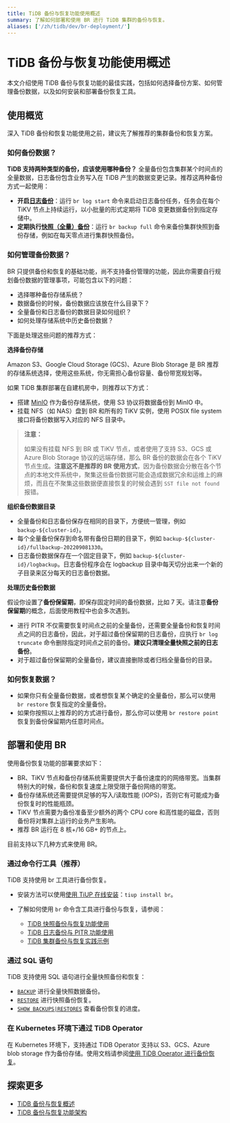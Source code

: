 ```yaml
---
title: TiDB 备份与恢复功能使用概述
summary: 了解如何部署和使用 BR 进行 TiDB 集群的备份与恢复。
aliases: ['/zh/tidb/dev/br-deployment/']
---
```


# TiDB 备份与恢复功能使用概述

本文介绍使用 TiDB 备份与恢复功能的最佳实践，包括如何选择备份方案、如何管理备份数据，以及如何安装和部署备份恢复工具。

## 使用概览

深入 TiDB 备份和恢复功能使用之前，建议先了解推荐的集群备份和恢复方案。

### 如何备份数据？

**TiDB 支持两种类型的备份，应该使用哪种备份？** 全量备份包含集群某个时间点的全量数据，日志备份包含业务写入在 TiDB 产生的数据变更记录。推荐这两种备份方式一起使用：

- **开启[日志备份](/br/br-pitr-guide.md#开启日志备份)**：运行 `br log start` 命令来启动日志备份任务，任务会在每个 TiKV 节点上持续运行，以小批量的形式定期将 TiDB 变更数据备份到指定存储中。
- **定期执行[快照（全量）备份](/br/br-snapshot-guide.md#对集群进行快照备份)**：运行 `br backup full` 命令来备份集群快照到备份存储，例如在每天零点进行集群快照备份。

### 如何管理备份数据？

BR 只提供备份和恢复的基础功能，尚不支持备份管理的功能，因此你需要自行规划备份数据的管理事项，可能包含以下的问题：

* 选择哪种备份存储系统？
* 数据备份的时候，备份数据应该放在什么目录下？
* 全量备份和日志备份的数据目录如何组织？
* 如何处理存储系统中历史备份数据？

下面是处理这些问题的推荐方式：

**选择备份存储**

Amazon S3、Google Cloud Storage (GCS)、Azure Blob Storage 是 BR 推荐的存储系统选择，使用这些系统，你无需担心备份容量、备份带宽规划等。

如果 TiDB 集群部署在自建机房中，则推荐以下方式：

* 搭建 [MinIO](https://docs.min.io/docs/minio-quickstart-guide.html) 作为备份存储系统，使用 S3 协议将数据备份到 MinIO 中。
* 挂载 NFS（如 NAS）盘到 BR 和所有的 TiKV 实例，使用 POSIX file system 接口将备份数据写入对应的 NFS 目录中。

> **注意：**
>
> 如果没有挂载 NFS 到 BR 或 TiKV 节点，或者使用了支持 S3、GCS 或 Azure Blob Storage 协议的远端存储，那么 BR 备份的数据会在各个 TiKV 节点生成。**注意这不是推荐的 BR 使用方式**，因为备份数据会分散在各个节点的本地文件系统中，聚集这些备份数据可能会造成数据冗余和运维上的麻烦，而且在不聚集这些数据便直接恢复的时候会遇到 `SST file not found` 报错。

**组织备份数据目录**

* 全量备份和日志备份保存在相同的目录下，方便统一管理，例如 `backup-${cluster-id}`。
* 每个全量备份保存到命名带有备份日期的目录下，例如 `backup-${cluster-id}/fullbackup-202209081330`。
* 日志备份数据保存在一个固定目录下，例如 `backup-${cluster-id}/logbackup`。日志备份程序会在 logbackup 目录中每天切分出来一个新的子目录来区分每天的日志备份数据。

**处理历史备份数据**

假设你设置了**备份保留期**，即保存固定时间的备份数据，比如 7 天。请注意**备份保留期**的概念，后面使用教程中也会多次遇到。

* 进行 PITR 不仅需要恢复时间点之前的全量备份，还需要全量备份和恢复时间点之间的日志备份，因此，对于超过备份保留期的日志备份，应执行 `br log truncate` 命令删除指定时间点之前的备份。**建议只清理全量快照之前的日志备份**。
* 对于超过备份保留期的全量备份，建议直接删除或者归档全量备份的目录。

### 如何恢复数据？

- 如果你只有全量备份数据，或者想恢复某个确定的全量备份，那么可以使用 `br restore` 恢复指定的全量备份。
- 如果你按照以上推荐的的方式进行备份，那么你可以使用 `br restore point` 恢复到备份保留期内任意时间点。

## 部署和使用 BR

使用备份恢复功能的部署要求如下：

- BR、TiKV 节点和备份存储系统需要提供大于备份速度的的网络带宽。当集群特别大的时候，备份和恢复速度上限受限于备份网络的带宽。
- 备份存储系统还需要提供足够的写入/读取性能 (IOPS)，否则它有可能成为备份恢复时的性能瓶颈。
- TiKV 节点需要为备份准备至少额外的两个 CPU core 和高性能的磁盘，否则备份将对集群上运行的业务产生影响。
- 推荐 BR 运行在 8 核+/16 GB+ 的节点上。

目前支持以下几种方式来使用 BR。

### 通过命令行工具（推荐）

TiDB 支持使用 br 工具进行备份恢复。

* 安装方法可以使用[使用 TiUP 在线安装](/migration-tools.md#使用-tiup-快速安装)：`tiup install br`。
* 了解如何使用 `br` 命令含工具进行备份与恢复，请参阅：

    * [TiDB 快照备份与恢复功能使用](/br/br-snapshot-guide.md)
    * [TiDB 日志备份与 PITR 功能使用](/br/br-pitr-guide.md)
    * [TiDB 集群备份与恢复实践示例](/br/backup-and-restore-use-cases.md)

### 通过 SQL 语句

TiDB 支持使用 SQL 语句进行全量快照备份和恢复：

- [`BACKUP`](/sql-statements/sql-statement-backup.md) 进行全量快照数据备份。
- [`RESTORE`](/sql-statements/sql-statement-restore.md) 进行快照备份恢复。
- [`SHOW BACKUPS|RESTORES`](/sql-statements/sql-statement-show-backups.md) 查看备份恢复的进度。

### 在 Kubernetes 环境下通过 TiDB Operator

在 Kubernetes 环境下，支持通过 TiDB Operator 支持以 S3、GCS、Azure blob storage 作为备份存储。使用文档请参阅[使用 TiDB Operator 进行备份恢复](https://docs.pingcap.com/zh/tidb-in-kubernetes/stable/backup-restore-overview)。

## 探索更多

- [TiDB 备份与恢复概述](/br/backup-and-restore-overview.md)
- [TiDB 备份与恢复功能架构](/br/backup-and-restore-design.md)
